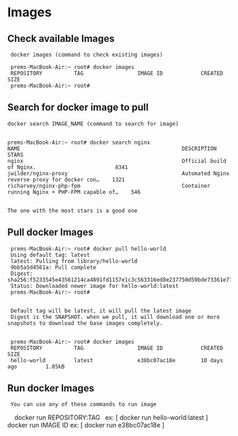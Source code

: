 # Images


## Check available Images


     docker images (command to check existing images)

     prems-MacBook-Air:~ root# docker images
     REPOSITORY          TAG                 IMAGE ID            CREATED             SIZE
     prems-MacBook-Air:~ root# 


## Search for docker image to pull 


    docker search IMAGE_NAME (command to search for image)

    
    prems-MacBook-Air:~ root# docker search nginx
    NAME                                                   DESCRIPTION                                     STARS               
    nginx                                                  Official build of Nginx.                         8341  
    jwilder/nginx-proxy                                    Automated Nginx reverse proxy for docker con…    1321   
    richarvey/nginx-php-fpm                                Container running Nginx + PHP-FPM capable of…    546 

    
    The one with the most stars is a good one
    
## Pull docker Images

     
     prems-MacBook-Air:~ root# docker pull hello-world
     Using default tag: latest
     latest: Pulling from library/hello-world
     9bb5a5d4561a: Pull complete 
     Digest: sha256:f5233545e43561214ca4891fd1157e1c3c563316ed8e237750d59bde73361e77
     Status: Downloaded newer image for hello-world:latest
     prems-MacBook-Air:~ root# 
     
     
     Default tag will be latest, it will pull the latest image
     Digest is the SNAPSHOT. when we pull, it will download one or more snapshots to download the base images completely.
     
     
     prems-MacBook-Air:~ root# docker images
     REPOSITORY          TAG                 IMAGE ID            CREATED             SIZE
     hello-world         latest              e38bc07ac18e        10 days ago         1.85kB
     
  
## Run docker Images

     
     You can use any of these commands to run image
     
     docker run REPOSITORY:TAG    ex: [ docker run hello-world:latest ]
     docker run IMAGE ID          ex: [ docker run e38bc07ac18e ]
     
     
     
     


         
